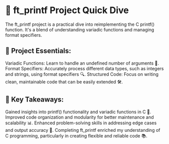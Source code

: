# 🚀 ft_printf Project Quick Dive
The ft_printf project is a practical dive into reimplementing the C printf() function. It's a blend of understanding variadic functions and managing format specifiers.

## 🎯 Project Essentials:
Variadic Functions: Learn to handle an undefined number of arguments 🔄.
Format Specifiers: Accurately process different data types, such as integers and strings, using format specifiers 🔍.
Structured Code: Focus on writing clean, maintainable code that can be easily extended 🛠️.

## 🌟 Key Takeaways:
Gained insights into printf() functionality and variadic functions in C 🧠.
Improved code organization and modularity for better maintenance and scalability 📊.
Enhanced problem-solving skills in addressing edge cases and output accuracy 🎯.
Completing ft_printf enriched my understanding of C programming, particularly in creating flexible and reliable code 📚.
